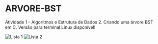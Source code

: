 # ARVORE-BST
Atividade 1 - Algoritmos e Estrutura de Dados 2.
Criando uma árvore BST em C. Versão para terminal Linux disponível!

![Lista 1](https://github.com/ViniciusLeiteCosta/ARVORE-BST/assets/92338016/e9b90b3e-a26c-48be-bfc3-35be3b561234)
![Lista 2](https://github.com/ViniciusLeiteCosta/ARVORE-BST/assets/92338016/9c67bdc4-18ea-4e05-a4bc-e62a9361f8b2)
